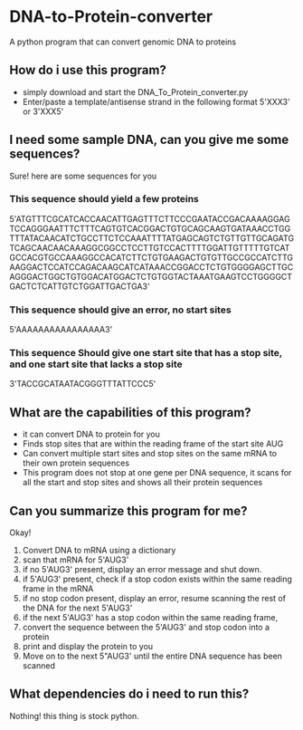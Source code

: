 # DNA-to-Protein-converter
A python program that can convert genomic DNA to proteins

## How do i use this program?

- simply download and start the DNA_To_Protein_converter.py
- Enter/paste a template/antisense strand in the following format 5'XXX3' or 3'XXX5'

## I need some sample DNA, can you give me some sequences?

Sure! here are some sequences for you

### This sequence should yield a few proteins
5'ATGTTTCGCATCACCAACATTGAGTTTCTTCCCGAATACCGACAAAAGGAGTCCAGGGAATTTCTTTCAGTGTCACGGACTGTGCAGCAAGTGATAAACCTGGTTTATACAACATCTGCCTTCTCCAAATTTTATGAGCAGTCTGTTGTTGCAGATGTCAGCAACAACAAAGGCGGCCTCCTTGTCCACTTTTGGATTGTTTTTGTCATGCCACGTGCCAAAGGCCACATCTTCTGTGAAGACTGTGTTGCCGCCATCTTGAAGGACTCCATCCAGACAAGCATCATAAACCGGACCTCTGTGGGGAGCTTGCAGGGACTGGCTGTGGACATGGACTCTGTGGTACTAAATGAAGTCCTGGGGCTGACTCTCATTGTCTGGATTGACTGA3'

### This sequence should give an error, no start sites
5'AAAAAAAAAAAAAAAA3' 

### This sequence Should give one start site that has a stop site, and one start site that lacks a stop site
3'TACCGCATAATACGGGTTTATTCCC5'

## What are the capabilities of this program?

- it can convert DNA to protein for you 
- Finds stop sites that are within the reading frame of the start site AUG
- Can convert multiple start sites and stop sites on the same mRNA to their own protein sequences
- This program does not stop at one gene per DNA sequence, it scans for all the start and stop sites and shows all their protein sequences

## Can you summarize this program for me?
Okay!
1. Convert DNA to mRNA using a dictionary
2. scan that mRNA for 5'AUG3'
3. if no 5'AUG3' present, display an error message and shut down.
4. if 5'AUG3' present, check if a stop codon exists within the same reading frame in the mRNA
5. if no stop codon present, display an error, resume scanning the rest of the DNA for the next 5'AUG3'
6. if the next 5'AUG3' has a stop codon within the same reading frame,
7. convert the sequence between the 5'AUG3' and stop codon into a protein
8. print and display the protein to you
9. Move on to the next 5"AUG3' until the entire DNA sequence has been scanned

## What dependencies do i need to run this?
Nothing! this thing is stock python.

